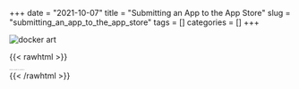 +++ 
date = "2021-10-07"
title = "Submitting an App to the App Store"
slug = "submitting_an_app_to_the_app_store"
tags = []
categories = []
+++

![docker art](/images/genie_logo.png)

{{< rawhtml >}}
<p style="font-size:18%; color: #8f8f8f; margin: 0;">Photo credit to Genie.jl</p>
{{< /rawhtml >}}


